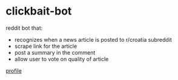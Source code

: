 # clickbait-bot

reddit bot that:

  - recognizes when a news article is posted to r/croatia subreddit
  - scrape link for the article
  - post a summary in the comment
  - allow user to vote on quality of article
  
[profile](https://www.reddit.com/user/bot_protiv_clickbait/)
